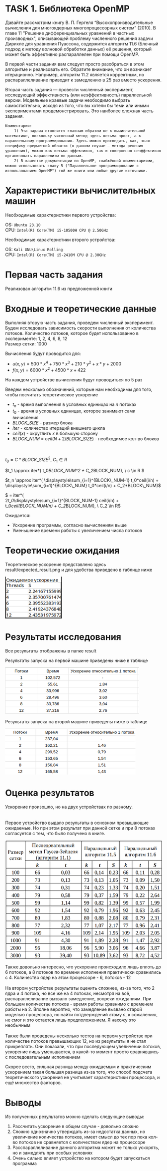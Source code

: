 # TASK 1. Библиотека OpenMP

Давайте рассмотрим книгу В. П. Гергеля “Высокопроизводительные вычисления для
многоядерных многопроцессорных систем” (2010). В главе 11 "Решение
дифференциальных уравнений в частных производных", описывающей проблему
численного решения задачи Дирихле для уравнения Пуассона, содержится алгоритм
11.6 (Блочный подход к методу волновой обработки данных) её решения, который
может быть эффективно распараллелен при помощи OpenMP.

В первой части задания вам следует просто разобраться в этом алгоритме и
реализовать его. Обратите внимание, что он возникает итерационно. Например,
алгоритм 11.2 является корректным, но распараллеливание приводит к замедлению в
25 раз вместо ускорения.

Вторая часть задания — провести численный эксперимент, исследующий
эффективность (или неэффективность) параллельной версии. Модельные краевые
задачи необходимо выбрать самостоятельно, исходя из того, что вы хотели бы теми
или иными экспериментами продемонстрировать. Это наиболее сложная часть
задания.

    Комментарии:
        1) Эта задача относится главным образом не к вычислительной математике, поскольку численный метод здесь весьма прост, а к параллельному программированию. Здесь можно проследить, как, зная специфику предметной области (в данном случае — метода решения уравнения), можно как весьма эффективно, так и совершенно неэффективно организовать параллелизм по данным.
        2) В качестве документации по OpenMP, снабжённой комментариями, можно использовать главу 5 ("Параллельное программирование с использованием OpenMP") той же книги или любые другие источники.

# Характеристики вычислительных машин
Необходимые характеристики первого устройства: 

OS: `Ubuntu 23.10`  
CPU: `Intel(R) Core(TM) i5-10500H CPU @ 2.50GHz`

Необходимые характеристики второго устройства:

OS: `Kali GNU\Linux Rolling`  
CPU: `Intel(R) Core(TM) i5-2410M CPU @ 2.30GHz`

# Первая часть задания

Реализован алгоритм 11.6 из предложенной книги 

# Входные и теоретические данные

Выполняя вторую часть задания, проведем численный эксперимент. 
Будем исследовать зависимость скорости выполнения от количества потоков. Количество потоков, которое будет использованно в эксперименте: 
1, 2, 4, 6, 8, 12  
Размер сетки: 1000 

Вычисления будут проводится для: 

 - $u(x,y) = 500 * x^4 + 750 * x^3 + 210 * y^2 +x * y + 2000$
 - $f(x,y) = 6000 * x^2 + 4500 * x + 422$

На каждом устройстве вычисления будут проводиться по 5 раз 

Введем несколько обозначений, которые нам необходимы для того, чтобы посчитать теоретическое ускорение
- $t_n$ - время выполнения в условных единицах на $n$ потоках 
- $t_0$ - время в условных единицах, которое занимают сами вычисления 
- $BLOCK\_SIZE$ - размер блока
- $iter$ - количество итераций внешнего цикла
- $ceil(x)$ - округлить $x$ в большую сторону 
- $BLOCK\_NUM$ = $ceil(N+2 / BLOCK\_SIZE)$ - необходимое кол-во блоков


\
\
$t_0 \approx C*BLOCK\_SIZE^2,\ C_1 \in R$

$t_1 \approx 
iter*( 
    t_0*BLOCK\_NUM^2 + C_2*BLOCK\_NUM),
    \ c \in R $

$t_n \approx 
iter*( 
    \displaystyle\sum_{i=1}^{BLOCK\_NUM-1}
    t_0*ceil(i/n) +
    \displaystyle\sum_{i=1}^{BLOCK\_NUM}
    t_0*ceil(i/n)
    + C_2*BLOCK\_NUM)$ 
    
$ = iter*(  
    2*t_0*\displaystyle\sum_{i=1}^{BLOCK\_NUM-1}
    ceil(i/n) +  
    t_0*ceil(BLOCK\_NUM/n) + C_2*BLOCK\_NUM),
    \ C_2 \in R$


Ожидается: 
 - Ускорение программы, согласно вычислениям выше 
 - Уменьшение времени работы с увеличением числа потоков 

# Теоретические ожидания

Теоретическое ускорение представлено здесь result/expected_result.png
и для удобства приведено в таблице ниже

![Здесь должна быть картинка](result/expected_result.png) 

# Результаты исследования 

Все результаты отображены в папке result

Результаты запуска на первой машине приведены ниже в таблице 

![Здесь должна быть картинка](result/result_for_first/average_first.png) 

Результаты запуска на второй машине приведены ниже в таблице

![Здесь должна быть картинка](result/result_for_second/average_second.png)

# Оценка результатов

Ускорение произошло, но на двух устройствах по разному.  
\
\
Первое устройство выдало результаты в основном превышающие ожидаемые. Но при этом
результат при данной сетке и при 8 потоках согласуется с тем, что было получено в книге. 

![alt text](result/from_book.png)

Также довольно интересно, что ускорение происходило лишь вплоть до 6 потоков, а 
8 потоков по времени исполнения практически сравнились с 4. Количество ядер на этом процессоре - 6, 
потоков - 12
\
\
На втором устройстве результаты оценить сложнее, из-за того, что 2 ядра и 4 потока, 
но все же на 4 потоках, несмотря на всё, распараллеливание вызвало замедление, вопреки ожиданиям.
При большем количестве потоков - время работы сравнимо с временем работы на 2. 
Вполне вероятно, что замедление вызвано старой моделью процессора, но найти потдверждений этому я, 
к сожалению, не смог и это остается лишь предположением. Я нахожу это необычным
\
\
Также были проведены несколько тестов на первом устройстве при количестве потоков превышающих 12, но из результаты я не стал прикреплять.
Они показали, что при последующем увеличении потоков, ускорение лишь уменьшается, в какой-то момент просто сравнявшись с последовательным 
исполнением 

Скорее всего, сильная разница между ожидаемым и практическим ускорением такая большая разница из-за того, 
что способ подсчета теоретического ускорения не учитывает характеристики процессора, и ещё множество факторов.

# Выводы

Из полученных результатов можно сделать следующие выводы: 

1) Рассчитать ускорение в общем случае - довольно сложно 
2) Сложно однозначно утверждать из-за недостатка данных, но увеличение количества потоков, имеет смысл до тех пор пока 
кол-во потоков не сравняется с количеством ядер на процессоре 
3) Расспараллеливание данного алгоритма может не только ускорять, но и замедлять при особых условиях 
4) Очень сильно влияет устройство на котором будет запускаться программа 
